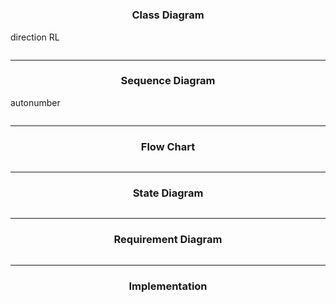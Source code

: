 <!-- by IxI-Enki -->
<!-- Class-Diagram, Sequence-Diagram, Flow-Chart, State-Diagram, Requirement-Diagram -->

# 
### <p align="center"> Class Diagram </p>
direction RL
```mermaid

```
---
### <p align="center"> Sequence Diagram </p>
autonumber
```mermaid

```
---
### <p align="center"> Flow Chart </p>
```mermaid

```
---
### <p align="center"> State Diagram </p>
```mermaid

```
---
### <p align="center"> Requirement Diagram </p>
```mermaid

```
---
### <p align="center"> Implementation </p>
<div align="left">


```c#

```
```c#

```
```c#

```
</div>

<!-- by IxI-Enki -->